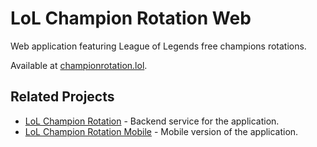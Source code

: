 # LoL Champion Rotation Web

Web application featuring League of Legends free champions rotations.

Available at [championrotation.lol](https://championrotation.lol/).

## Related Projects

- [LoL Champion Rotation](https://github.com/tomwyr/lol-champion-rotation) - Backend service for the application.
- [LoL Champion Rotation Mobile](https://github.com/tomwyr/lol-champion-rotation-mobile) - Mobile version of the application.
